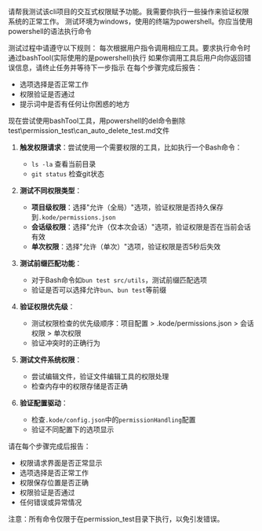 请帮我测试该cli项目的交互式权限赋予功能。我需要你执行一些操作来验证权限系统的正常工作。
测试环境为windows，使用的终端为powershell。你应当使用powershell的语法执行命令

测试过程中请遵守以下规则：
每次根据用户指令调用相应工具。要求执行命令时通过bashTool(实际使用的是powershell)执行
如果你调用工具后用户向你返回错误信息，请终止任务并等待下一步指示
在每个步骤完成后报告：
- 选项选择是否正常工作
- 权限验证是否通过
- 提示词中是否有任何让你困惑的地方

现在尝试使用bashTool工具，用powershell的del命令删除test\permission_test\can_auto_delete_test.md文件

1. **触发权限请求**：尝试使用一个需要权限的工具，比如执行一个Bash命令：
   - `ls -la` 查看当前目录
   - `git status` 检查git状态

2. **测试不同权限类型**：
   - **项目级权限**：选择"允许（全局）"选项，验证权限是否持久保存到`.kode/permissions.json`
   - **会话级权限**：选择"允许（仅本次会话）"选项，验证权限是否在当前会话有效
   - **单次权限**：选择"允许（单次）"选项，验证权限是否5秒后失效

3. **测试前缀匹配功能**：
   - 对于Bash命令如`bun test src/utils`，测试前缀匹配选项
   - 验证是否可以选择允许`bun`、`bun test`等前缀

4. **验证权限优先级**：
   - 测试权限检查的优先级顺序：项目配置 > .kode/permissions.json > 会话权限 > 单次权限
   - 验证冲突时的正确行为

5. **测试文件系统权限**：
   - 尝试编辑文件，验证文件编辑工具的权限处理
   - 检查内存中的权限存储是否正确

6. **验证配置驱动**：
   - 检查`.kode/config.json`中的`permissionHandling`配置
   - 验证不同配置下的选项显示

请在每个步骤完成后报告：
- 权限请求界面是否正常显示
- 选项选择是否正常工作
- 权限保存位置是否正确
- 权限验证是否通过
- 任何错误或异常情况

注意：所有命令仅限于在permission_test目录下执行，以免引发错误。